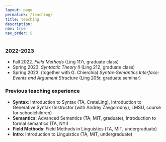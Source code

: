 ```yaml
---
layout: page
permalink: /teaching/
title: teaching
description:
nav: true
nav_order: 5
---
```


### **2022-2023**

* Fall 2022. *Field Methods* (Ling 117r, graduate class)
* Spring 2023. *Syntactic Theory II* (Ling 212, graduate class)
* Spring 2023. (together with G. Chierchia) *Syntax-Semantics Interface: Events and Argument Structure* (Ling 205r, graduate seminar)



### **Previous teaching experience**

* **Syntax**: Introduction to Syntax (TA, CreteLing), Introduction to Generative Syntax (Instructor (with Andrey Zavgorodny), LMSU, course for schoolchildren)
* **Semantics**: Advanced Semantics (TA, MIT, graduate), Introduction to formal semantics (TA, NYI)
* **Field Methods**: Field Methods in Linguistics (TA, MIT, undergraduate)
* **Intro**: Introduction to Linguistics (TA, MIT, undergraduate)

<!---### Syntax
* TA for *Introduction to Syntax* at the 2nd Crete Summer School of Linguistics (Instructor: Sabine Iatridou), 2018.
* Instructor (together with Andrey Zavgorodny) for *Introduction to the generative syntax*, seminar for schoolchildren at the Department of Structural and Applied Linguistics, Lomonosov Moscow State University, Sept. 2013 – May 2014.

### Semantics
* TA for *Advanced Semantics* (24.973, graduate class) at MIT (Instructor: Martin Hackl). 2021.
* TA for *Introduction to formal semantics* at the  NY-St. Petersburg Institute of Linguistics, Cognition and Culture (Instructor: Sergei Tatevosov), 2016.
* TA for *Introduction to formal semantics* at the NY-St. Petersburg Institute of Linguistics, Cognition and Culture (Instructors: Philippe Schlenker & Sergei Tatevosov), 2015.

### Fieldwork
* TA for *Field Methods in Linguistics* at MIT (24.909, undergraduate class, Language: Wolof, Instructor: Adam Albright), Fall 2018.

### Intro
*  TA for *Introduction to Linguistics* (24.900, undergraduate class) at MIT (Instructor: David Pesetsky).--->
